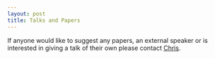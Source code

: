 ```yaml
---
layout: post
title: Talks and Papers
---
```


If anyone would like to suggest any papers, an external speaker or is interested in giving a talk of their own please contact [Chris](https://lu-csml/github.io/Contact).
